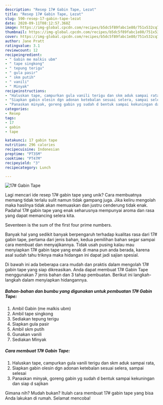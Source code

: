 ```yaml
---
description: "Resep 17# Gabin Tape, Lezat"
title: "Resep 17# Gabin Tape, Lezat"
slug: 590-resep-17-gabin-tape-lezat
date: 2020-09-11T08:12:57.368Z
image: https://img-global.cpcdn.com/recipes/b5dc5f89fabc1e80/751x532cq70/17-gabin-tape-foto-resep-utama.jpg
thumbnail: https://img-global.cpcdn.com/recipes/b5dc5f89fabc1e80/751x532cq70/17-gabin-tape-foto-resep-utama.jpg
cover: https://img-global.cpcdn.com/recipes/b5dc5f89fabc1e80/751x532cq70/17-gabin-tape-foto-resep-utama.jpg
author: Jane Pratt
ratingvalue: 3.1
reviewcount: 12
recipeingredient:
- " Gabin me malkis ubm"
- " tape singkong"
- " tepung terigu"
- " gula pasir"
- " skm putih"
- " vanili"
- " Minyak"
recipeinstructions:
- "Haluskan tape, campurkan gula vanili terigu dan skm aduk sampai rata,"
- "Siapkan gabin olesin dgn adonan ketebalan sesuai selera, sampai selesai"
- "Panaskan minyak, goreng gabin yg sudah d bentuk sampai kekuningan dan siap d sajikan"
categories:
- Resep
tags:
- 17
- gabin
- tape

katakunci: 17 gabin tape 
nutrition: 296 calories
recipecuisine: Indonesian
preptime: "PT35M"
cooktime: "PT47M"
recipeyield: "3"
recipecategory: Lunch

---
```



![17# Gabin Tape](https://img-global.cpcdn.com/recipes/b5dc5f89fabc1e80/751x532cq70/17-gabin-tape-foto-resep-utama.jpg)

Lagi mencari ide resep 17# gabin tape yang unik? Cara membuatnya memang tidak terlalu sulit namun tidak gampang juga. Jika keliru mengolah maka hasilnya tidak akan memuaskan dan justru cenderung tidak enak. Padahal 17# gabin tape yang enak seharusnya mempunyai aroma dan rasa yang dapat memancing selera kita.

Seventeen is the sum of the first four prime numbers.

Banyak hal yang sedikit banyak berpengaruh terhadap kualitas rasa dari 17# gabin tape, pertama dari jenis bahan, kedua pemilihan bahan segar sampai cara membuat dan menyajikannya. Tidak usah pusing kalau mau menyiapkan 17# gabin tape yang enak di mana pun anda berada, karena asal sudah tahu triknya maka hidangan ini dapat jadi sajian spesial.


Di bawah ini ada beberapa cara mudah dan praktis dalam mengolah 17# gabin tape yang siap dikreasikan. Anda dapat membuat 17# Gabin Tape menggunakan 7 jenis bahan dan 3 tahap pembuatan. Berikut ini langkah-langkah dalam menyiapkan hidangannya.

<!--inarticleads1-->

##### Bahan-bahan dan bumbu yang digunakan untuk pembuatan 17# Gabin Tape:

1. Ambil  Gabin (me malkis ubm)
1. Ambil  tape singkong
1. Sediakan  tepung terigu
1. Siapkan  gula pasir
1. Ambil  skm putih
1. Gunakan  vanili
1. Sediakan  Minyak




<!--inarticleads2-->

##### Cara membuat 17# Gabin Tape:

1. Haluskan tape, campurkan gula vanili terigu dan skm aduk sampai rata,
1. Siapkan gabin olesin dgn adonan ketebalan sesuai selera, sampai selesai
1. Panaskan minyak, goreng gabin yg sudah d bentuk sampai kekuningan dan siap d sajikan




Gimana nih? Mudah bukan? Itulah cara membuat 17# gabin tape yang bisa Anda lakukan di rumah. Selamat mencoba!
